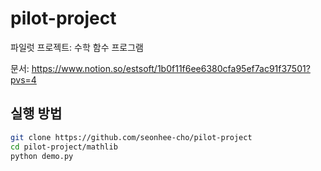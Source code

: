 # pilot-project
파일럿 프로젝트: 수학 함수 프로그램

문서: https://www.notion.so/estsoft/1b0f11f6ee6380cfa95ef7ac91f37501?pvs=4

## 실행 방법

```bash
git clone https://github.com/seonhee-cho/pilot-project
cd pilot-project/mathlib
python demo.py
```

